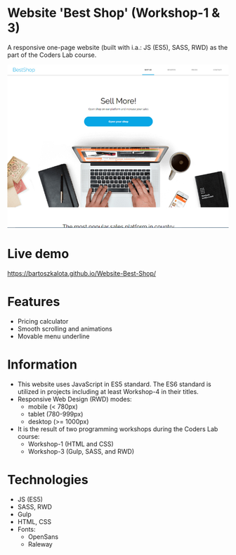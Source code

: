 # Website 'Best Shop' (Workshop-1 & 3)
A responsive one-page website (built with i.a.: JS (ES5), SASS, RWD) as the part of the Coders Lab course.

![Project screenshot](/development/images/project_screen.jpg)

# Live demo
https://bartoszkalota.github.io/Website-Best-Shop/

# Features
* Pricing calculator
* Smooth scrolling and animations
* Movable menu underline

# Information
* This website uses JavaScript in ES5 standard. The ES6 standard is utilized in projects including at least Workshop-4 in their titles.
* Responsive Web Design (RWD) modes:
    * mobile (< 780px)
    * tablet (780-999px)
    * desktop (>= 1000px)
* It is the result of two programming workshops during the Coders Lab course:
    * Workshop-1 (HTML and CSS)
    * Workshop-3 (Gulp, SASS, and RWD)

# Technologies
* JS (ES5)
* SASS, RWD
* Gulp
* HTML, CSS
* Fonts:
    * OpenSans
    * Raleway